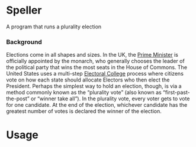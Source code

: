 # Speller
A program that runs a plurality election

### Background
Elections come in all shapes and sizes. In the UK, the [Prime Minister](https://www.parliament.uk/about/how/elections-and-voting/general/) is officially appointed by the monarch, who generally chooses the leader of the political party that wins the most seats in the House of Commons. The United States uses a multi-step [Electoral College](https://www.archives.gov/electoral-college/about) process where citizens vote on how each state should allocate Electors who then elect the President.
Perhaps the simplest way to hold an election, though, is via a method commonly known as the “plurality vote” (also known as “first-past-the-post” or “winner take all”). In the plurality vote, every voter gets to vote for one candidate. At the end of the election, whichever candidate has the greatest number of votes is declared the winner of the election.

# Usage
